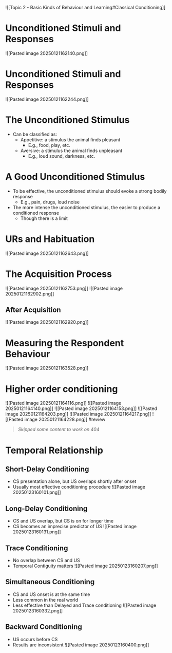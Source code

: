 ![[Topic 2 - Basic Kinds of Behaviour and Learning#Classical Conditioning]]
# Unconditioned Stimuli and Responses
![[Pasted image 20250121162140.png]]
# Unconditioned Stimuli and Responses
![[Pasted image 20250121162244.png]]
# The Unconditioned Stimulus
- Can be classified as:
	- Appetitive: a stimulus the animal finds pleasant
		- E.g., food, play, etc.
	- Aversive: a stimulus the animal finds unpleasant
		- E.g., loud sound, darkness, etc.
# A Good Unconditioned Stimulus
- To be effective, the unconditioned stimulus should evoke a strong bodily response
	- E.g., pain, drugs, loud noise
- The more intense the unconditioned stimulus, the easier to produce a conditioned response
	- Though there is a limit
# URs and Habituation
![[Pasted image 20250121162643.png]]
# The Acquisition Process
![[Pasted image 20250121162753.png]]
![[Pasted image 20250121162902.png]]
## After Acquisition
![[Pasted image 20250121162920.png]]
# Measuring the Respondent Behaviour
![[Pasted image 20250121163528.png]]
# Higher order conditioning
![[Pasted image 20250121164116.png]]
![[Pasted image 20250121164140.png]]
![[Pasted image 20250121164153.png]]
![[Pasted image 20250121164203.png]]
![[Pasted image 20250121164217.png]]
![[Pasted image 20250121164228.png]]
#review 
> *Skipped some content to work on 404*

# Temporal  Relationship
## Short-Delay Conditioning
- CS presentation alone, but US overlaps shortly after onset
- Usually most effective conditioning procedure
![[Pasted image 20250123160101.png]]
## Long-Delay Conditioning
- CS and US overlap, but CS is on for longer time  
- CS becomes an imprecise predictor of US
![[Pasted image 20250123160131.png]]
## Trace Conditioning
- No overlap between CS and US  
- Temporal Contiguity matters
![[Pasted image 20250123160207.png]]
## Simultaneous Conditioning
- CS and US onset is at the same time  
- Less common in the real world  
- Less effective than Delayed and Trace conditioning
![[Pasted image 20250123160332.png]]
## Backward Conditioning
- US occurs before CS
- Results are inconsistent
![[Pasted image 20250123160400.png]]
